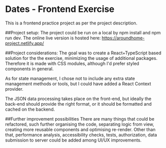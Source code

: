 # Dates - Frontend Exercise

This is a frontend practice project as per the project description.

##Project setup:
The project could be run on a local by npm install and npm run dev.
The online live version is hosted here: https://aroundhome-project.netlify.app/

##Project considerations:
The goal was to create a React+TypeScript based solution for the the exercise, minimizing the usage of additional packages.
Therefore it is made with CSS modules, although I'd prefer styled components in general.

As for state management, I chose not to include any extra state management methods or tools, but I could have added a React Context provider.

The JSON data processing takes place on the front-end, but ideally the back-end should provide the right format, or it should be formatted and cached on the backend.

##Further improvement possibilities
There are many things that could be refactored, such further organising the code, separating logic from view, creating more reusable components and optimising re-render.
Other than that, performance analysis, accessibility checks, tests, authorization, data submission to server could be added among UI/UX improvements.



